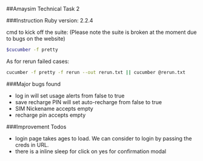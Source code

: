 ##Amaysim Technical Task 2

###Instruction
Ruby version: 2.2.4

cmd to kick off the suite: (Please note the suite is broken at the moment due to bugs on the website)
```sh
$cucumber -f pretty
```

As for rerun failed cases:
```sh
cucumber -f pretty -f rerun --out rerun.txt || cucumber @rerun.txt
```

###Major bugs found
 - log in will set usage alerts from false to true
 - save recharge PIN will set auto-recharge from false to true
 - SIM Nickename accepts empty
 - recharge pin accepts empty

###Improvement Todos
 - login page takes ages to load. We can consider to login by passing the creds in URL.
 - there is a inline sleep for click on yes for confirmation modal
